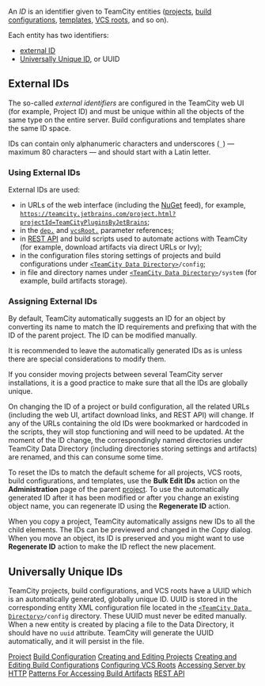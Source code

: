[//]: # (title: Entity IDs)
[//]: # (auxiliary-id: Entity IDs;Identifier)

An _ID_ is an identifier given to TeamCity entities ([projects](project.md), [build configurations](managing-builds.md), [templates](build-configuration-template.md), [VCS roots](vcs-root.md), and so on).

Each entity has two identifiers:
* [external ID](#External+IDs)
* [Universally Unique ID](#Universally+Unique+IDs), or UUID

## External IDs

The so-called _external identifiers_ are configured in the TeamCity web UI (for example, Project ID) and must be unique within all the objects of the same type on the entire server. Build configurations and templates share the same ID space.

IDs can contain only alphanumeric characters and underscores (`_`) — maximum 80 characters — and should start with a Latin letter.

### Using External IDs

External IDs are used:
* in URLs of the web interface (including the [NuGet](nuget.md) feed), for example, [`https://teamcity.jetbrains.com/project.html?projectId=TeamCityPluginsByJetBrains`](https://teamcity.jetbrains.com/project.html?projectId=TeamCityPluginsByJetBrains);
* in the [`dep.`](predefined-build-parameters.md#Dependency+Parameters) and [`vcsRoot.`](predefined-build-parameters.md#VCS+Parameters) parameter references;
* in [REST API](https://www.jetbrains.com/help/teamcity/rest/teamcity-rest-api-documentation.html) and build scripts used to automate actions with TeamCity (for example, download artifacts via direct URLs or Ivy);
* in the configuration files storing settings of projects and build configurations under [`<TeamCity Data Directory>`](teamcity-data-directory.md)`/config`;
* in file and directory names under [`<TeamCity Data Directory>`](teamcity-data-directory.md)`/system` (for example, build artifacts storage).

 <anchor name="AssigningIDs"/>

### Assigning External IDs

By default, TeamCity automatically suggests an ID for an object by converting its name to match the ID requirements and prefixing that with the ID of the parent project. The ID can be modified manually.

It is recommended to leave the automatically generated IDs as is unless there are special considerations to modify them.

If you consider moving projects between several TeamCity server installations, it is a good practice to make sure that all the IDs are globally unique.

<note>

On changing the ID of a project or build configuration, all the related URLs (including the web UI, artifact download links, and REST API) will change. If any of the URLs containing the old IDs were bookmarked or hardcoded in the scripts, they will stop functioning and will need to be updated. At the moment of the ID change, the correspondingly named directories under TeamCity Data Directory (including directories storing settings and artifacts) are renamed, and this can consume some time.
</note>

To reset the IDs to match the default scheme for all projects, VCS roots, build configurations, and templates, use the __Bulk Edit IDs__ action on the __Administration__ page of the parent [project](project.md). To use the automatically generated ID after it has been modified or after you change an existing object name, you can regenerate ID using the __Regenerate ID__ action.

When you copy a project, TeamCity automatically assigns new IDs to all the child elements. The IDs can be previewed and changed in the _Copy_ dialog. When you move an object, its ID is preserved and you might want to use __Regenerate ID__ action to make the ID reflect the new placement.

## Universally Unique IDs

TeamCity projects, build configurations, and VCS roots have a UUID which is an automatically generated, globally unique ID. UUID is stored in the corresponding entity XML configuration file located in the [`<TeamCity Data Directory>`](teamcity-data-directory.md)`/config` directory. These UUID must never be edited manually. When a new entity is created by placing a file to the Data Directory, it should have no `uuid` attribute. TeamCity will generate the UUID automatically, and it will persist in the file.

<!--[//]: # (Internal note. Do not delete. "Identifierd161e161.txt")-->    

<seealso>
        <category ref="concepts">
            <a href="project.md">Project</a>
            <a href="managing-builds.md">Build Configuration</a>
        </category>
        <category ref="admin-guide">
            <a href="creating-and-editing-projects.md">Creating and Editing Projects</a>
            <a href="creating-and-editing-build-configurations.md">Creating and Editing Build Configurations</a>
            <a href="configuring-vcs-roots.md">Configuring VCS Roots</a>
            <a href="accessing-server-by-http.md">Accessing Server by HTTP</a>
            <a href="patterns-for-accessing-build-artifacts.md">Patterns For Accessing Build Artifacts</a>
            <a href="https://www.jetbrains.com/help/teamcity/rest/teamcity-rest-api-documentation.html">REST API</a>
        </category>
</seealso>
